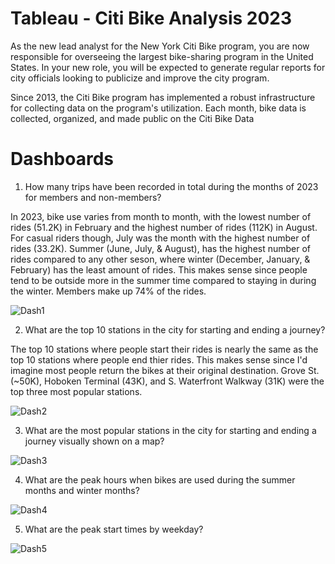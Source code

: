 # Tableau - Citi Bike Analysis 2023

As the new lead analyst for the New York Citi Bike program, you are now responsible for overseeing the largest bike-sharing program in the United States. In your new role, you will be expected to generate regular reports for city officials looking to publicize and improve the city program.

Since 2013, the Citi Bike program has implemented a robust infrastructure for collecting data on the program's utilization. Each month, bike data is collected, organized, and made public on the Citi Bike Data

# Dashboards
1. How many trips have been recorded in total during the months of 2023 for members and non-members?
   
In 2023, bike use varies from month to month, with the lowest number of rides (51.2K) in February and the highest number of rides (112K) in August. For casual riders though, July was the month with the highest number of rides (33.2K). Summer (June, July, & August), has the highest number of rides compared to any other seson, where winter (December, January, & February) has the least amount of rides. This makes sense since people tend to be outside more in the summer time compared to staying in during the winter. Members make up 74% of the rides. 

![Dash1](https://github.com/margoberry17/18-Tableau/assets/136475202/b1c835ea-ec8d-4d45-9e0a-d9d01d2994e0)


2. What are the top 10 stations in the city for starting and ending a journey?

The top 10 stations where people start their rides is nearly the same as the top 10 stations where people end thier rides. This makes sense since I'd imagine most people return the bikes at their original destination. Grove St.(~50K), Hoboken Terminal (43K), and S. Waterfront Walkway (31K) were the top three most popular stations.

![Dash2](https://github.com/margoberry17/18-Tableau/assets/136475202/091efaf6-8129-47fa-b260-a03d70764c83)


3. What are the most popular stations in the city for starting and ending a journey visually shown on a map?

![Dash3](https://github.com/margoberry17/18-Tableau/assets/136475202/e879094f-9fb8-47a7-94cf-31bdcb325a45)


4. What are the peak hours when bikes are used during the summer months and winter months?

![Dash4](https://github.com/margoberry17/18-Tableau/assets/136475202/602f9744-778f-40e3-ba89-750c82bd7e81)

5. What are the peak start times by weekday?

![Dash5](https://github.com/margoberry17/18-Tableau/assets/136475202/74f8bca2-3a26-4cbe-9971-a59ac0c47a92)

